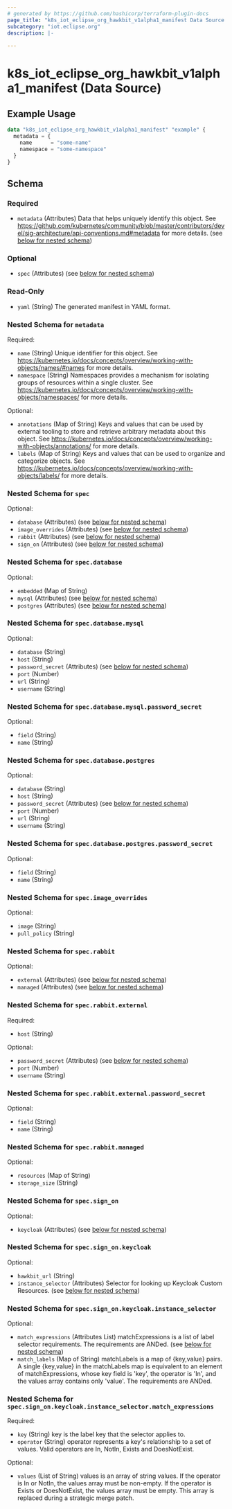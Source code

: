 ```yaml
---
# generated by https://github.com/hashicorp/terraform-plugin-docs
page_title: "k8s_iot_eclipse_org_hawkbit_v1alpha1_manifest Data Source - terraform-provider-k8s"
subcategory: "iot.eclipse.org"
description: |-
  
---
```


# k8s_iot_eclipse_org_hawkbit_v1alpha1_manifest (Data Source)



## Example Usage

```terraform
data "k8s_iot_eclipse_org_hawkbit_v1alpha1_manifest" "example" {
  metadata = {
    name      = "some-name"
    namespace = "some-namespace"
  }
}
```

<!-- schema generated by tfplugindocs -->
## Schema

### Required

- `metadata` (Attributes) Data that helps uniquely identify this object. See https://github.com/kubernetes/community/blob/master/contributors/devel/sig-architecture/api-conventions.md#metadata for more details. (see [below for nested schema](#nestedatt--metadata))

### Optional

- `spec` (Attributes) (see [below for nested schema](#nestedatt--spec))

### Read-Only

- `yaml` (String) The generated manifest in YAML format.

<a id="nestedatt--metadata"></a>
### Nested Schema for `metadata`

Required:

- `name` (String) Unique identifier for this object. See https://kubernetes.io/docs/concepts/overview/working-with-objects/names/#names for more details.
- `namespace` (String) Namespaces provides a mechanism for isolating groups of resources within a single cluster. See https://kubernetes.io/docs/concepts/overview/working-with-objects/namespaces/ for more details.

Optional:

- `annotations` (Map of String) Keys and values that can be used by external tooling to store and retrieve arbitrary metadata about this object. See https://kubernetes.io/docs/concepts/overview/working-with-objects/annotations/ for more details.
- `labels` (Map of String) Keys and values that can be used to organize and categorize objects. See https://kubernetes.io/docs/concepts/overview/working-with-objects/labels/ for more details.


<a id="nestedatt--spec"></a>
### Nested Schema for `spec`

Optional:

- `database` (Attributes) (see [below for nested schema](#nestedatt--spec--database))
- `image_overrides` (Attributes) (see [below for nested schema](#nestedatt--spec--image_overrides))
- `rabbit` (Attributes) (see [below for nested schema](#nestedatt--spec--rabbit))
- `sign_on` (Attributes) (see [below for nested schema](#nestedatt--spec--sign_on))

<a id="nestedatt--spec--database"></a>
### Nested Schema for `spec.database`

Optional:

- `embedded` (Map of String)
- `mysql` (Attributes) (see [below for nested schema](#nestedatt--spec--database--mysql))
- `postgres` (Attributes) (see [below for nested schema](#nestedatt--spec--database--postgres))

<a id="nestedatt--spec--database--mysql"></a>
### Nested Schema for `spec.database.mysql`

Optional:

- `database` (String)
- `host` (String)
- `password_secret` (Attributes) (see [below for nested schema](#nestedatt--spec--database--mysql--password_secret))
- `port` (Number)
- `url` (String)
- `username` (String)

<a id="nestedatt--spec--database--mysql--password_secret"></a>
### Nested Schema for `spec.database.mysql.password_secret`

Optional:

- `field` (String)
- `name` (String)



<a id="nestedatt--spec--database--postgres"></a>
### Nested Schema for `spec.database.postgres`

Optional:

- `database` (String)
- `host` (String)
- `password_secret` (Attributes) (see [below for nested schema](#nestedatt--spec--database--postgres--password_secret))
- `port` (Number)
- `url` (String)
- `username` (String)

<a id="nestedatt--spec--database--postgres--password_secret"></a>
### Nested Schema for `spec.database.postgres.password_secret`

Optional:

- `field` (String)
- `name` (String)




<a id="nestedatt--spec--image_overrides"></a>
### Nested Schema for `spec.image_overrides`

Optional:

- `image` (String)
- `pull_policy` (String)


<a id="nestedatt--spec--rabbit"></a>
### Nested Schema for `spec.rabbit`

Optional:

- `external` (Attributes) (see [below for nested schema](#nestedatt--spec--rabbit--external))
- `managed` (Attributes) (see [below for nested schema](#nestedatt--spec--rabbit--managed))

<a id="nestedatt--spec--rabbit--external"></a>
### Nested Schema for `spec.rabbit.external`

Required:

- `host` (String)

Optional:

- `password_secret` (Attributes) (see [below for nested schema](#nestedatt--spec--rabbit--external--password_secret))
- `port` (Number)
- `username` (String)

<a id="nestedatt--spec--rabbit--external--password_secret"></a>
### Nested Schema for `spec.rabbit.external.password_secret`

Optional:

- `field` (String)
- `name` (String)



<a id="nestedatt--spec--rabbit--managed"></a>
### Nested Schema for `spec.rabbit.managed`

Optional:

- `resources` (Map of String)
- `storage_size` (String)



<a id="nestedatt--spec--sign_on"></a>
### Nested Schema for `spec.sign_on`

Optional:

- `keycloak` (Attributes) (see [below for nested schema](#nestedatt--spec--sign_on--keycloak))

<a id="nestedatt--spec--sign_on--keycloak"></a>
### Nested Schema for `spec.sign_on.keycloak`

Optional:

- `hawkbit_url` (String)
- `instance_selector` (Attributes) Selector for looking up Keycloak Custom Resources. (see [below for nested schema](#nestedatt--spec--sign_on--keycloak--instance_selector))

<a id="nestedatt--spec--sign_on--keycloak--instance_selector"></a>
### Nested Schema for `spec.sign_on.keycloak.instance_selector`

Optional:

- `match_expressions` (Attributes List) matchExpressions is a list of label selector requirements. The requirements are ANDed. (see [below for nested schema](#nestedatt--spec--sign_on--keycloak--instance_selector--match_expressions))
- `match_labels` (Map of String) matchLabels is a map of {key,value} pairs. A single {key,value} in the matchLabels map is equivalent to an element of matchExpressions, whose key field is 'key', the operator is 'In', and the values array contains only 'value'. The requirements are ANDed.

<a id="nestedatt--spec--sign_on--keycloak--instance_selector--match_expressions"></a>
### Nested Schema for `spec.sign_on.keycloak.instance_selector.match_expressions`

Required:

- `key` (String) key is the label key that the selector applies to.
- `operator` (String) operator represents a key's relationship to a set of values. Valid operators are In, NotIn, Exists and DoesNotExist.

Optional:

- `values` (List of String) values is an array of string values. If the operator is In or NotIn, the values array must be non-empty. If the operator is Exists or DoesNotExist, the values array must be empty. This array is replaced during a strategic merge patch.
